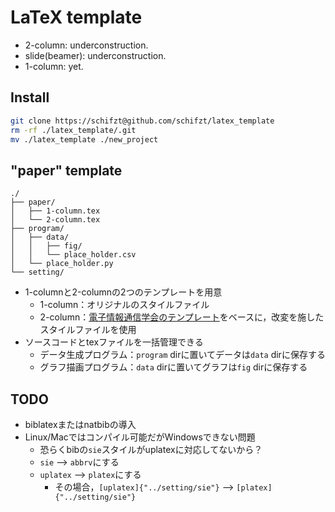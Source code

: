 # LaTeX template
+ 2-column: underconstruction.
+ slide(beamer): underconstruction.
+ 1-column: yet.

## Install
```bash
git clone https://schifzt@github.com/schifzt/latex_template
rm -rf ./latex_template/.git
mv ./latex_template ./new_project
```

## "paper" template
```
./
├── paper/
│   ├── 1-column.tex
│   └── 2-column.tex
├── program/
│   ├── data/
│   │   ├── fig/
│   │   └── place_holder.csv
│   └── place_holder.py
└── setting/
```
+ 1-columnと2-columnの2つのテンプレートを用意
    + 1-column：オリジナルのスタイルファイル
    + 2-column：[電子情報通信学会のテンプレート](https://www.ieice.org/ftp/)をベースに，改変を施したスタイルファイルを使用
+ ソースコードとtexファイルを一括管理できる
    + データ生成プログラム：`program` dirに置いてデータは`data` dirに保存する
    + グラフ描画プログラム：`data` dirに置いてグラフは`fig` dirに保存する
  
 ## TODO
+ biblatexまたはnatbibの導入
+ Linux/Macではコンパイル可能だがWindowsできない問題
    + 恐らくbibの`sie`スタイルがuplatexに対応してないから？
    + `sie` --> `abbrv`にする
    + `uplatex` --> `platex`にする
        + その場合，`[uplatex]{"../setting/sie"}` --> `[platex]{"../setting/sie"}`


